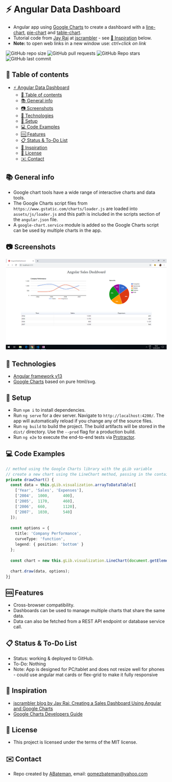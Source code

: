 # :zap: Angular Data Dashboard

* Angular app using [Google Charts](https://developers.google.com/chart/) to create a dashboard with a [line-chart](https://developers.google.com/chart/interactive/docs/gallery/linechart), [pie-chart](https://developers.google.com/chart/interactive/docs/gallery/piechart) and [table-chart](https://developers.google.com/chart/interactive/docs/gallery/table).
* Tutorial code from [Jay Raj](https://blog.jscrambler.com/author/jay-raj) at [jscrambler](https://jscrambler.com/) - see [:clap: Inspiration](#clap-inspiration) below.
* **Note:** to open web links in a new window use: _ctrl+click on link_

![GitHub repo size](https://img.shields.io/github/repo-size/AndrewJBateman/angular-data-dashboard?style=plastic)
![GitHub pull requests](https://img.shields.io/github/issues-pr/AndrewJBateman/angular-data-dashboard?style=plastic)
![GitHub Repo stars](https://img.shields.io/github/stars/AndrewJBateman/angular-data-dashboard?style=plastic)
![GitHub last commit](https://img.shields.io/github/last-commit/AndrewJBateman/angular-data-dashboard?style=plastic)

## :page_facing_up: Table of contents

* [:zap: Angular Data Dashboard](#zap-angular-data-dashboard)
  * [:page_facing_up: Table of contents](#page_facing_up-table-of-contents)
  * [:books: General info](#books-general-info)
  * [:camera: Screenshots](#camera-screenshots)
  * [:signal_strength: Technologies](#signal_strength-technologies)
  * [:floppy_disk: Setup](#floppy_disk-setup)
  * [:computer: Code Examples](#computer-code-examples)
  * [:cool: Features](#cool-features)
  * [:clipboard: Status & To-Do List](#clipboard-status--to-do-list)
  * [:clap: Inspiration](#clap-inspiration)
  * [:file_folder: License](#file_folder-license)
  * [:envelope: Contact](#envelope-contact)

## :books: General info

* Google chart tools have a wide range of interactive charts and data tools.
* The Google Charts script files from `https://www.gstatic.com/charts/loader.js` are loaded into `assets/js/loader.js` and this path is included in the scripts section of the `angular.json` file.
* A `google-chart.service` module is added so the Google Charts script can be used by multiple charts in the app.

## :camera: Screenshots

![Example screenshot](./img/charts.png)

## :signal_strength: Technologies

* [Angular framework v13](https://angular.io/)
* [Google Charts](https://developers.google.com/chart/) based on pure html/svg.

## :floppy_disk: Setup

* Run `npm i` to install dependencies.
* Run `ng serve` for a dev server. Navigate to `http://localhost:4200/`. The app will automatically reload if you change any of the source files.
* Run `ng build` to build the project. The build artifacts will be stored in the `dist/` directory. Use the `--prod` flag for a production build.
* Run `ng e2e` to execute the end-to-end tests via [Protractor](http://www.protractortest.org/).

## :computer: Code Examples

```typescript
// method using the Google Charts library with the gLib variable
// create a new chart using the LineChart method, passing in the container div to show the line chart.
private drawChart() {
  const data = this.gLib.visualization.arrayToDataTable([
    ['Year', 'Sales', 'Expenses'],
    ['2004',  1000,      400],
    ['2005',  1170,      460],
    ['2006',  660,       1120],
    ['2007',  1030,      540]
  ]);

  const options = {
    title: 'Company Performance',
    curveType: 'function',
    legend: { position: 'bottom' }
  };

  const chart = new this.gLib.visualization.LineChart(document.getElementById('divLineChart'));

  chart.draw(data, options);
}j

```

## :cool: Features

* Cross-browser compatibility.
* Dashboards can be used to manage multiple charts that share the same data.
* Data can also be fetched from a REST API endpoint or database service call.

## :clipboard: Status & To-Do List

* Status: working & deployed to GitHub.
* To-Do: Nothing
* Note: App is designed for PC/tablet and does not resize well for phones - could use angular mat cards or flex-grid to make it fully responsive

## :clap: Inspiration

* [jscrambler blog by Jay Raj: Creating a Sales Dashboard Using Angular and Google Charts](https://blog.jscrambler.com/creating-a-sales-dashboard-using-angular-and-google-charts/)
* [Google Charts Developers Guide](https://developers.google.com/chart/interactive/docs/gallery/controls)

## :file_folder: License

* This project is licensed under the terms of the MIT license.

## :envelope: Contact

* Repo created by [ABateman](https://github.com/AndrewJBateman), email: gomezbateman@yahoo.com